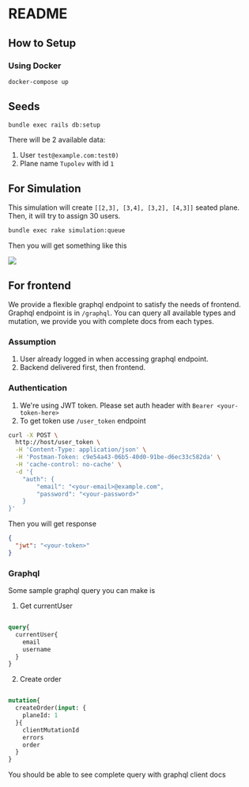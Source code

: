 # README

## How to Setup

### Using Docker

```bash
docker-compose up
```

## Seeds

```bash
bundle exec rails db:setup
```

There will be 2 available data:
1. User `test@example.com:test0)`
2. Plane name `Tupolev` with id `1`

## For Simulation

This simulation will create `[[2,3], [3,4], [3,2], [4,3]]` seated plane.
Then, it will try to assign 30 users.

```bash
bundle exec rake simulation:queue
```

Then you will get something like this

![](https://i.ibb.co/0m3hx22/res.png)

## For frontend

We provide a flexible graphql endpoint to satisfy the needs of frontend. Graphql endpoint is in `/graphql`.
You can query all available types and mutation, we provide you with complete docs from each types.


### Assumption

1. User already logged in when accessing graphql endpoint.
2. Backend delivered first, then frontend.

### Authentication

1. We're using JWT token. Please set auth header with `Bearer <your-token-here>`
2. To get token use `/user_token` endpoint

```bash
curl -X POST \
  http://host/user_token \
  -H 'Content-Type: application/json' \
  -H 'Postman-Token: c9e54a43-06b5-40d0-91be-d6ec33c582da' \
  -H 'cache-control: no-cache' \
  -d '{
	"auth": {
		"email": "<your-email>@example.com",
		"password": "<your-password>"
	}
}'
```

Then you will get response

```json
{
  "jwt": "<your-token>"
}
```

### Graphql

Some sample graphql query you can make is

1. Get currentUser

```graphql

query{
  currentUser{
    email
    username
  }
}
```

2. Create order

```graphql

mutation{
  createOrder(input: {
    planeId: 1
  }{
    clientMutationId
    errors
    order
  }
}
```

You should be able to see complete query with graphql client docs

